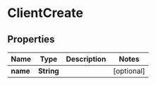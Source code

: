 

# ClientCreate

## Properties

Name | Type | Description | Notes
------------ | ------------- | ------------- | -------------
**name** | **String** |  |  [optional]



